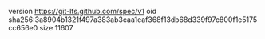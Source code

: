 version https://git-lfs.github.com/spec/v1
oid sha256:3a8904b1321f497a383ab3caa1eaf368f13db68d339f97c800f1e5175cc656e0
size 11607
